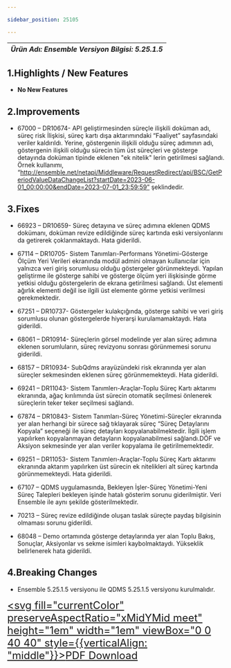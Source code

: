 ```yaml
---

sidebar_position: 25105

---
```

| ***Ürün Adı: Ensemble   Versiyon Bilgisi: 5.25.1.5*** |
|-----------------------------------------------|

## 1.Highlights / New Features

- **No New Features**

## 2.Improvements

- 67000 – DR10674- API geliştirmesinden süreçle ilişkili doküman adı, süreç risk İlişkisi, süreç kartı dışa aktarımındaki “Faaliyet” sayfasındaki veriler kaldırıldı. Yerine, göstergenin ilişkili olduğu süreç adımının adı, göstergenin ilişkili olduğu sürecin tüm üst süreçleri ve gösterge detayında doküman tipinde eklenen "ek nitelik" lerin getirilmesi sağlandı. Örnek kullanımı, “http://ensemble.net/netapi/Middleware/RequestRedirect/api/BSC/GetPeriodValueDataChangeList?startDate=2023-06-01_00:00:00&endDate=2023-07-01_23:59:59” şeklindedir.

## 3.Fixes

- 66923 – DR10659- Süreç detayına ve süreç adımına eklenen QDMS dokümanı, doküman revize edildiğinde süreç kartında eski versiyonlarını da getirerek çoklanmaktaydı. Hata giderildi.
 
- 67114 – DR10705- Sistem Tanımları-Performans Yönetimi-Gösterge Ölçüm Yeri Verileri ekranında modül admini olmayan kullanıcılar için yalnızca veri giriş sorumlusu olduğu göstergeler görünmekteydi. Yapılan geliştirme ile gösterge sahibi ve gösterge ölçüm yeri ilişkisinde görme yetkisi olduğu göstergelerin de ekrana getirilmesi sağlandı. Üst elementi ağırlık elementi değil ise ilgili üst elemente görme yetkisi verilmesi gerekmektedir.
 
- 67251 – DR10737- Göstergeler kulakçığında, gösterge sahibi ve veri giriş sorumlusu olunan göstergelerde hiyerarşi kurulamamaktaydı. Hata giderildi.
 
- 68061 – DR10914- Süreçlerin görsel modelinde yer alan süreç adımına eklenen sorumluların, süreç revizyonu sonrası görünmemesi sorunu giderildi.
 
- 68157 – DR10934- SubQdms arayüzündeki risk ekranında yer alan süreçler sekmesinden eklenen süreç görünmemekteydi. Hata giderildi.
 
- 69241 – DR11043- Sistem Tanımlerı-Araçlar-Toplu Süreç Kartı aktarımı ekranında, ağaç kırılımında üst sürecin otomatik seçilmesi önlenerek süreçlerin teker teker seçilmesi sağlandı.
 
- 67874 – DR10843- Sistem Tanımları-Süreç Yönetimi-Süreçler ekranında yer alan herhangi bir sürece sağ tıklayarak süreç “Süreç Detaylarını Kopyala” seçeneği ile süreç detayları kopyalanabilmektedir. İlgili işlem yapılırken kopyalanmayan detayların kopyalanabilmesi sağlandı.DÖF ve Aksiyon sekmesinde yer alan veriler kopyalama ile getirilmemektedir.

- 69251 – DR11053- Sistem Tanımlerı-Araçlar-Toplu Süreç Kartı aktarımı ekranında aktarım yapılırken üst sürecin ek nitelikleri alt süreç kartında görünmemekteydi. Hata giderildi.
 
- 67107 – QDMS uygulamasında, Bekleyen İşler-Süreç Yönetimi-Yeni Süreç Talepleri bekleyen işinde hatalı gösterim sorunu giderilmiştir. Veri Ensemble ile aynı şekilde gösterilmektedir.

- 70213 – Süreç revize edildiğinde oluşan taslak süreçte paydaş bilgisinin olmaması sorunu giderildi.

- 68048 – Demo ortamında gösterge detaylarında yer alan Toplu Bakış, Sonuçlar, Aksiyonlar vs sekme isimleri kaybolmaktaydı. Yükseklik belirlenerek hata giderildi.


## 4.Breaking Changes

- Ensemble 5.25.1.5 versiyonu ile QDMS 5.25.1.5 versiyonu kurulmalıdır.



<font size="5"><a href="https://portal.synergynow.io/#/_redirect/BU3hzfrcmNflYUwGueZdAd"  target="_blank"><svg fill="currentColor" preserveAspectRatio="xMidYMid meet" height="1em" width="1em" viewBox="0 0 40 40" style={{verticalAlign: "middle"}}><g><path d="m35.8 8.5q0.6 0.6 1 1.7t0.5 1.9v25.8q0 0.8-0.6 1.5t-1.6 0.6h-30q-0.9 0-1.5-0.6t-0.6-1.5v-35.8q0-0.8 0.6-1.5t1.5-0.6h20q0.9 0 2 0.4t1.7 1.1z m-9.9-5.5v8.4h8.4q-0.3-0.6-0.5-0.9l-7-7q-0.3-0.2-0.9-0.5z m8.5 34.1v-22.8h-9.3q-0.9 0-1.5-0.6t-0.6-1.6v-9.2h-17.1v34.2h28.5z m-11.4-13.2q0.7 0.6 1.8 1.3 1.3-0.2 2.6-0.2 3.3 0 4 1.1 0.4 0.5 0 1.2 0 0 0 0l0 0v0.1q-0.2 0.8-1.6 0.8-1.1 0-2.6-0.4t-2.9-1.2q-4.9 0.5-8.7 1.8-3.4 5.9-5.4 5.9-0.4 0-0.7-0.2l-0.5-0.2q0-0.1-0.1-0.2-0.3-0.2-0.2-0.8 0.2-0.8 1.3-2t2.9-2.1q0.3-0.2 0.5 0.1 0.1 0 0.1 0.1 1.1-1.9 2.4-4.4 1.5-3.1 2.3-5.9-0.5-1.8-0.7-3.5t0.2-2.9q0.2-0.9 0.9-0.9h0.5q0.5 0 0.8 0.4 0.4 0.4 0.2 1.5-0.1 0.1-0.1 0.2 0 0 0 0.1v0.7q0 2.8-0.3 4.3 1.2 3.7 3.3 5.3z m-12.9 9.2q1.2-0.6 3.1-3.5-1.2 0.8-2 1.8t-1.1 1.7z m8.9-20.6q-0.4 1-0.1 3 0.1-0.2 0.2-1 0-0.1 0.1-0.9 0.1-0.1 0.1-0.2 0-0.1 0-0.1t0 0 0 0q0-0.5-0.3-0.8 0 0 0 0v0z m-2.8 14.8q3-1.2 6.4-1.8-0.1 0-0.3-0.2t-0.4-0.3q-1.7-1.5-2.8-4-0.6 2-1.9 4.4-0.7 1.3-1 1.9z m14.4-0.4q-0.5-0.5-3.1-0.5 1.7 0.6 2.8 0.6 0.3 0 0.4 0 0 0-0.1-0.1z"></path></g></svg>PDF Download</a></font>